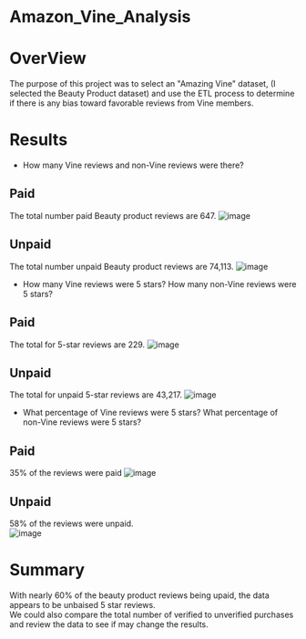 # Amazon_Vine_Analysis

# OverView
The purpose of this project was to select an "Amazing Vine" dataset, (I selected the Beauty Product dataset) and use the ETL process
to determine if there is any bias toward favorable reviews from Vine members.

# Results

* How many Vine reviews and non-Vine reviews were there?
## Paid
The total number paid Beauty product reviews are 647.
![image](https://user-images.githubusercontent.com/30275459/150719549-5a6b728c-82dc-484c-8741-6896da2e1fdf.png)

## Unpaid
The total number unpaid Beauty product reviews are 74,113.
![image](https://user-images.githubusercontent.com/30275459/150719644-9b1e7e90-c9da-4722-b38f-2da30cca0cf4.png)

* How many Vine reviews were 5 stars? How many non-Vine reviews were 5 stars?
## Paid
The total for 5-star reviews are 229.
![image](https://user-images.githubusercontent.com/30275459/150719951-00677abb-43ab-4048-a4de-8545f9071d64.png)

## Unpaid
The total for unpaid 5-star reviews are 43,217.
![image](https://user-images.githubusercontent.com/30275459/150720079-40f9287d-38a5-4f2a-980f-7847a6fbed33.png)

* What percentage of Vine reviews were 5 stars? What percentage of non-Vine reviews were 5 stars?
## Paid
35% of the reviews were paid
![image](https://user-images.githubusercontent.com/30275459/150720321-08ccb83c-1401-41f0-8009-23e3c27bd92c.png)

## Unpaid
58% of the reviews were unpaid.  
![image](https://user-images.githubusercontent.com/30275459/150720466-f75d8efc-0c22-4e1e-9326-4de8dbc7cac8.png)

# Summary
With nearly 60% of the beauty product reviews being upaid, the data appears to be unbaised 5 star reviews.  
We could also compare the total number of verified to unverified purchases and review the data to see if may change the results.  




